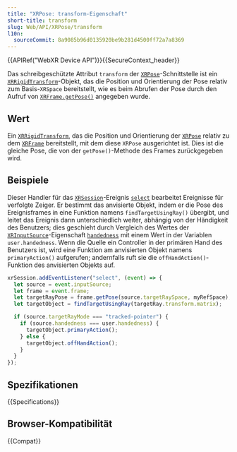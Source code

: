 ```yaml
---
title: "XRPose: transform-Eigenschaft"
short-title: transform
slug: Web/API/XRPose/transform
l10n:
  sourceCommit: 8a9085b96d0135920be9b281d4500ff72a7a8369
---
```


{{APIRef("WebXR Device API")}}{{SecureContext_header}}

Das schreibgeschützte Attribut `transform` der [`XRPose`](/de/docs/Web/API/XRPose)-Schnittstelle ist ein [`XRRigidTransform`](/de/docs/Web/API/XRRigidTransform)-Objekt, das die Position und Orientierung der Pose relativ zum Basis-`XRSpace` bereitstellt, wie es beim Abrufen der Pose durch den Aufruf von [`XRFrame.getPose()`](/de/docs/Web/API/XRFrame/getPose) angegeben wurde.

## Wert

Ein [`XRRigidTransform`](/de/docs/Web/API/XRRigidTransform), das die Position und Orientierung der [`XRPose`](/de/docs/Web/API/XRPose) relativ zu dem [`XRFrame`](/de/docs/Web/API/XRFrame) bereitstellt, mit dem diese `XRPose` ausgerichtet ist. Dies ist die gleiche Pose, die von der `getPose()`-Methode des Frames zurückgegeben wird.

## Beispiele

Dieser Handler für das [`XRSession`](/de/docs/Web/API/XRSession)-Ereignis [`select`](/de/docs/Web/API/XRSession/select_event) bearbeitet Ereignisse für verfolgte Zeiger. Er bestimmt das anvisierte Objekt, indem er die Pose des Ereignisframes in eine Funktion namens `findTargetUsingRay()` übergibt, und leitet das Ereignis dann unterschiedlich weiter, abhängig von der Händigkeit des Benutzers; dies geschieht durch Vergleich des Wertes der [`XRInputSource`](/de/docs/Web/API/XRInputSource)-Eigenschaft [`handedness`](/de/docs/Web/API/XRInputSource/handedness) mit einem Wert in der Variablen `user.handedness`. Wenn die Quelle ein Controller in der primären Hand des Benutzers ist, wird eine Funktion am anvisierten Objekt namens `primaryAction()` aufgerufen; andernfalls ruft sie die `offHandAction()`-Funktion des anvisierten Objekts auf.

```js
xrSession.addEventListener("select", (event) => {
  let source = event.inputSource;
  let frame = event.frame;
  let targetRayPose = frame.getPose(source.targetRaySpace, myRefSpace);
  let targetObject = findTargetUsingRay(targetRay.transform.matrix);

  if (source.targetRayMode === "tracked-pointer") {
    if (source.handedness === user.handedness) {
      targetObject.primaryAction();
    } else {
      targetObject.offHandAction();
    }
  }
});
```

## Spezifikationen

{{Specifications}}

## Browser-Kompatibilität

{{Compat}}
